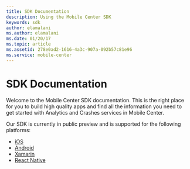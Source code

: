 ```yaml
---
title: SDK Documentation
description: Using the Mobile Center SDK
keywords: sdk
author: elamalani
ms.author: elamalani
ms.date: 01/20/17
ms.topic: article
ms.assetid: 278e0ad2-1616-4a3c-907a-092b57c81e96
ms.service: mobile-center
---
```


# SDK Documentation

Welcome to the Mobile Center SDK documentation. This is the right place for you to build high quality apps and find all the information you need to get started with Analytics and Crashes services in Mobile Center.

Our SDK is currently in public preview and is supported for the following platforms:

* [iOS](getting-started/ios.md)
* [Android](getting-started/android.md)
* [Xamarin](getting-started/xamarin.md)
* [React Native](getting-started/react-native.md)
